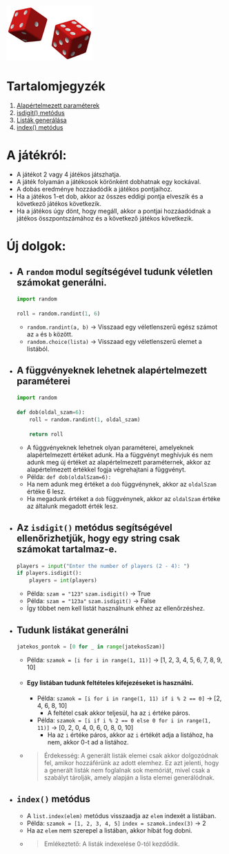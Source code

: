 <link href="../assets/styles/style_1.css" rel="stylesheet"/>
<img src="../assets/lessons/lesson-2/dices_1.png" width=200px>

# Tartalomjegyzék
1. [Alapértelmezett paraméterek](#id-1)
2. [isdigit() metódus](#id-2)
3. [Listák generálása](#id-3)
4. [index() metódus](#id-4)

# A játékról:
- A játékot 2 vagy 4 játékos játszhatja.
- A játék folyamán a játékosok körönként dobhatnak egy kockával.
- A dobás eredménye hozzáadódik a játékos pontjaihoz.
- Ha a játékos 1-et dob, akkor az összes eddigi pontja elveszik és a következő játékos következik.
- Ha a játékos úgy dönt, hogy megáll, akkor a pontjai hozzáadódnak a játékos összpontszámához és a következő játékos következik.

# Új dolgok:
- ## A `random` modul segítségével tudunk véletlen számokat generálni.
    ```python
    import random

    roll = random.randint(1, 6)
    ```
    - `random.randint(a, b)` -> Visszaad egy véletlenszerű egész számot az `a` és `b` között. 
    - `random.choice(lista)` -> Visszaad egy véletlenszerű elemet a listából.

- ## <div id="id-1"/>A függvényeknek lehetnek alapértelmezett paraméterei 
    ```python
    import random

    def dob(oldal_szam=6):
        roll = random.randint(1, oldal_szam)

        return roll
    ```
    - A függvényeknek lehetnek olyan paraméterei, amelyeknek alapértelmezett értéket adunk. Ha a függvényt meghívjuk és nem adunk meg új értéket az alapértelmezett paraméternek, akkor az alapértelmezett értékkel fogja végrehajtani a függvényt. 
    - Példa: `def dob(oldalSzam=6):`  
    - Ha nem adunk meg értéket a `dob` függvénynek, akkor az `oldalSzam` értéke 6 lesz.
    - Ha megadunk értéket a `dob` függvénynek, akkor az `oldalSzam` értéke az általunk megadott érték lesz. 

- ## <div id="id-2"/> Az `isdigit()` metódus segítségével ellenőrizhetjük, hogy egy string csak számokat tartalmaz-e. 
    ```python
    players = input("Enter the number of players (2 - 4): ")
    if players.isdigit():
        players = int(players)
    ```
    - Példa: `szam = "123"`  `szam.isdigit()`  -> True 
    - Példa: `szam = "123a"`  `szam.isdigit()`  -> False 
    - Így többet nem kell listát használnunk ehhez az ellenőrzéshez.

- ## <div id="id-3"/>Tudunk listákat generálni
    ```python
    jatekos_pontok = [0 for _ in range(jatekosSzam)]
    ```
    - Példa: `szamok = [i for i in range(1, 11)]`  -> [1, 2, 3, 4, 5, 6, 7, 8, 9, 10]  
    - #### Egy listában tudunk feltételes kifejezéseket is használni.
        - Példa: `szamok = [i for i in range(1, 11) if i % 2 == 0]`  -> [2, 4, 6, 8, 10]
            - A feltétel csak akkor teljesül, ha az `i` értéke páros.
        - Példa: `szamok = [i if i % 2 == 0 else 0 for i in range(1, 11)]`  -> [0, 2, 0, 4, 0, 6, 0, 8, 0, 10]
            - Ha az `i` értéke páros, akkor az `i` értékét adja a listához, ha nem, akkor 0-t ad a listához.
    - > Érdekesség: A generált listák elemei csak akkor dolgozódnak fel, amikor hozzáférünk az adott elemhez. Ez azt jelenti, hogy a generált listák nem foglalnak sok memóriát, mivel csak a szabályt tárolják, amely alapján a lista elemei generálódnak.
- ## <div id="id-4"> `index()` metódus
    - A `list.index(elem)` metódus visszaadja az `elem` indexét a listában.
    - Példa: `szamok = [1, 2, 3, 4, 5]`  `index = szamok.index(3)`  -> 2
    - Ha az `elem` nem szerepel a listában, akkor hibát fog dobni.
    - > Emlékeztető: A listák indexelése 0-tól kezdődik.
        

    